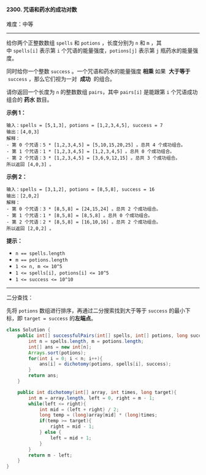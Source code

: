 #### 2300. 咒语和药水的成功对数

难度：中等

---

给你两个正整数数组 `spells` 和 `potions` ，长度分别为 `n` 和 `m` ，其中 `spells[i]` 表示第 `i` 个咒语的能量强度，`potions[j]` 表示第 `j` 瓶药水的能量强度。

同时给你一个整数 `success` 。一个咒语和药水的能量强度  **相乘**  如果  **大于等于**  `success` ，那么它们视为一对  **成功**  的组合。

请你返回一个长度为 `n` 的整数数组 `pairs`，其中 `pairs[i]` 是能跟第 `i` 个咒语成功组合的 **药水** 数目。

 **示例 1：** 

```
输入：spells = [5,1,3], potions = [1,2,3,4,5], success = 7
输出：[4,0,3]
解释：
- 第 0 个咒语：5 * [1,2,3,4,5] = [5,10,15,20,25] 。总共 4 个成功组合。
- 第 1 个咒语：1 * [1,2,3,4,5] = [1,2,3,4,5] 。总共 0 个成功组合。
- 第 2 个咒语：3 * [1,2,3,4,5] = [3,6,9,12,15] 。总共 3 个成功组合。
所以返回 [4,0,3] 。
```

 **示例 2：** 

```
输入：spells = [3,1,2], potions = [8,5,8], success = 16
输出：[2,0,2]
解释：
- 第 0 个咒语：3 * [8,5,8] = [24,15,24] 。总共 2 个成功组合。
- 第 1 个咒语：1 * [8,5,8] = [8,5,8] 。总共 0 个成功组合。
- 第 2 个咒语：2 * [8,5,8] = [16,10,16] 。总共 2 个成功组合。
所以返回 [2,0,2] 。
```

 **提示：** 

*   `n == spells.length`
*   `m == potions.length`
*   `1 <= n, m <= 10^5`
*   `1 <= spells[i], potions[i] <= 10^5`
*   `1 <= success <= 10^10`

---

二分查找：

先将 `potions` 数组进行排序，再通过二分搜索找到大于等于 `success` 的最小下标，即 `target = success` 的**左端点**。

```Java
class Solution {
    public int[] successfulPairs(int[] spells, int[] potions, long success) {
        int n = spells.length, m = potions.length;
        int[] ans = new int[n];
        Arrays.sort(potions);
        for(int i = 0; i < n; i++){
            ans[i] = dichotomy(potions, spells[i], success);
        }
        return ans;
    }

    public int dichotomy(int[] array, int times, long target){
        int m = array.length, left = 0, right = m - 1;
        while(left <= right){
            int mid = (left + right) / 2;
            long temp = (long)array[mid] * (long)times;
            if(temp >= target){
                right = mid - 1;
            } else {
                left = mid + 1;
            }
        }
        return m - left;
    }
}
```